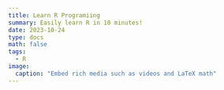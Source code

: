 ```yaml
---
title: Learn R Programiing
summary: Easily learn R in 10 minutes!
date: 2023-10-24
type: docs
math: false
tags:
  - R
image:
  caption: "Embed rich media such as videos and LaTeX math"
---
```

